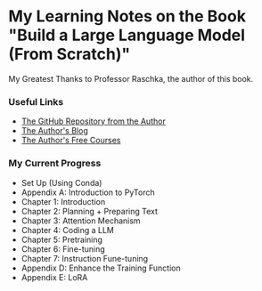 # My Learning Notes on the Book "Build a Large Language Model (From Scratch)"

My Greatest Thanks to Professor Raschka, the author of this book.

### Useful Links

- [The GitHub Repository from the Author](https://github.com/rasbt/LLMs-from-scratch)
- [The Author's Blog](https://magazine.sebastianraschka.com/)
- [The Author's Free Courses](https://sebastianraschka.com/teaching/)

### My Current Progress

- Set Up (Using Conda)
- Appendix A: Introduction to PyTorch
- Chapter 1: Introduction
- Chapter 2: Planning + Preparing Text
- Chapter 3: Attention Mechanism
- Chapter 4: Coding a LLM
- Chapter 5: Pretraining
- Chapter 6: Fine-tuning
- Chapter 7: Instruction Fune-tuning
- Appendix D: Enhance the Training Function
- Appendix E: LoRA
